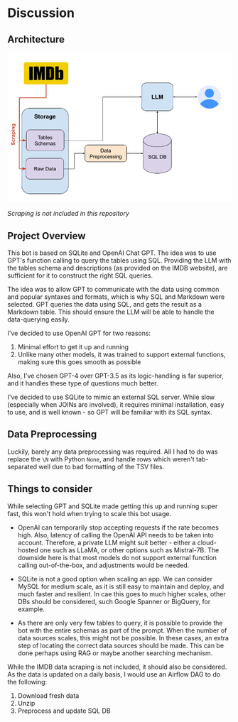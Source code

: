 # Discussion

## Architecture
![Architecture](arch.png)

_Scraping is not included in this repository_

## Project Overview
This bot is based on SQLite and OpenAI Chat GPT. The idea was to use GPT's 
function calling to query the tables using SQL. Providing the LLM with the
tables schema and descriptions (as provided on the IMDB website), are sufficient 
for it to construct the right SQL queries. 

The idea was to allow GPT to communicate with the data using common and popular 
syntaxes and formats, which is why SQL and Markdown were selected. GPT queries the
data using SQL, and gets the result as a Markdown table. This should ensure the
LLM will be able to handle the data-querying easily.

I've decided to use OpenAI GPT for two reasons:
1. Minimal effort to get it up and running
1. Unlike many other models, it was trained to support external functions, making sure
this goes smooth as possible

Also, I've chosen GPT-4 over GPT-3.5 as its logic-handling is far superior, and it 
handles these type of questions much better.

I've decided to use SQLite to mimic an external SQL server. While slow (especially when JOINs are involved), it requires minimal installation, easy to use, and is well known - so GPT will be familiar with its SQL syntax.

## Data Preprocessing
Luckily, barely any data preprocessing was required. All I had to do was replace the
`\N` with Python `None`, and handle rows which weren't tab-separated well due to bad
formatting of the TSV files.

## Things to consider
While selecting GPT and SQLite made getting this up and running super fast, this won't
hold when trying to scale this bot usage. 

* OpenAI can temporarily stop accepting requests if the rate becomes high. Also, latency of calling the OpenAI API needs to be taken into account. Therefore, a private LLM might suit better - either a cloud-hosted one such as LLaMA, 
or other options such as Mistral-7B. The downside here is that most models do not support external function calling out-of-the-box, and adjustments would be needed.

* SQLite is not a good option when scaling an app. We can consider MySQL for medium scale, as it is still easy to maintain and deploy, and much faster and resilient.
In cae this goes to much higher scales, other DBs should be considered, such Google 
Spanner or BigQuery, for example.

* As there are only very few tables to query, it is possible to provide the bot with the entire schemas as part of the prompt. When the number of data sources scales, this might not be possible.
In these cases, an extra step of locating the correct data sources should be made. This can be done perhaps using RAG or maybe another searching mechanism. 

While the IMDB data scraping is not included, it should also be considered. As the data is updated on a daily basis,
I would use an Airflow DAG to do the following:
1. Download fresh data
2. Unzip
3. Preprocess and update SQL DB
